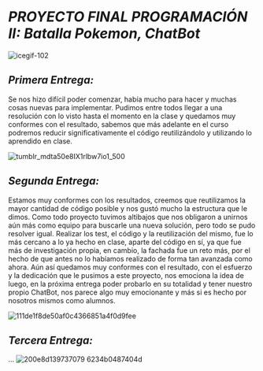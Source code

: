 # *PROYECTO FINAL PROGRAMACIÓN II: Batalla Pokemon, ChatBot*

![icegif-102](https://github.com/user-attachments/assets/835e5659-9fb5-44bd-8775-20dd7c717354)

## *Primera Entrega:*
Se nos hizo difícil poder comenzar, había mucho para hacer y muchas cosas nuevas para implementar. Pudimos entre todos llegar a una resolución con lo visto hasta el momento en la clase y quedamos muy conformes con el resultado, sabemos que más adelante en el curso podremos reducir significativamente el código reutilizándolo y utilizando lo aprendido en clase.

![tumblr_mdta50e8IX1rlbw7io1_500](https://github.com/user-attachments/assets/2ce14865-a743-4470-9ad1-0cb45c84525f)
## *Segunda Entrega:*
Estamos muy conformes con los resultados, creemos que reutilizamos la mayor cantidad de código posible y nos gustó mucho la estructura que le dimos. Como todo proyecto tuvimos altibajos que nos obligaron a unirnos aún más como equipo para buscarle una nueva solución, pero todo se pudo resolver igual. Realizar los test, el código y la reutilización del mismo, fue lo más cercano a lo ya hecho en clase, aparte del código en sí, ya que fue más de investigación propia, en cambio, la fachada fue un reto más, por el hecho de que antes no lo habíamos realizado de forma tan avanzada como ahora. Aún así quedamos muy conformes con el resultado, con el esfuerzo y la dedicación que le pusimos a este proyecto, nos emociona la idea de luego, en la próxima entrega poder probarlo en su totalidad y tener nuestro propio ChatBot, nos parece algo muy emocionante y más si es hecho por nosotros mismos como alumnos.

![111de1f8de50af0c4366851a4f0d9fee](https://github.com/user-attachments/assets/5e88b46e-b6d2-4d7c-944d-cf8ca7058301)

## *Tercera Entrega:*
...
![200e8d139737079 6234b0487404d](https://github.com/user-attachments/assets/3304b914-9e23-4f7d-8d02-d2c1f75d9c3d)
